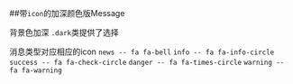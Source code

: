 ##带`icon`的加深颜色版Message

背景色加深 `.dark`类提供了选择

消息类型对应相应的icon
`news -- fa fa-bell`
`info -- fa fa-info-circle`
`success -- fa fa-check-circle`
`danger -- fa fa-times-circle`
`warning -- fa fa-warning`
